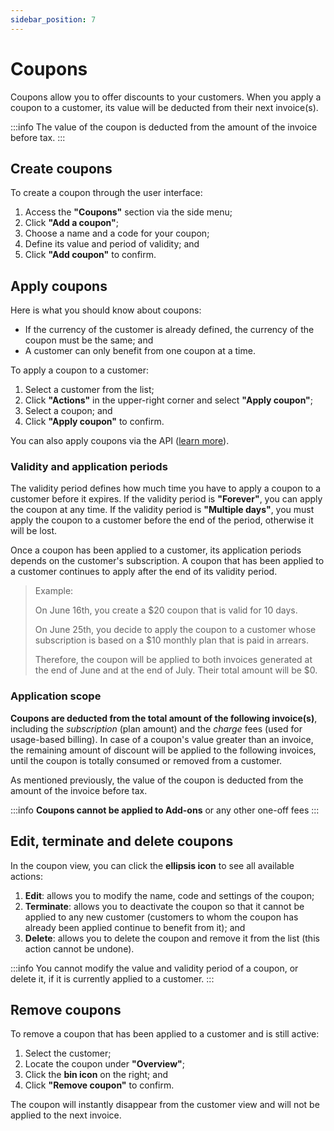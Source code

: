 ```yaml
---
sidebar_position: 7
---
```


# Coupons
Coupons allow you to offer discounts to your customers. When you apply a coupon to a customer, its value will be deducted from their next invoice(s).

:::info
The value of the coupon is deducted from the amount of the invoice before tax.
:::

## Create coupons
To create a coupon through the user interface:
1. Access the **"Coupons"** section via the side menu;
2. Click **"Add a coupon"**;
3. Choose a name and a code for your coupon;
4. Define its value and period of validity; and
5. Click **"Add coupon"** to confirm.

## Apply coupons
Here is what you should know about coupons:
- If the currency of the customer is already defined, the currency of the coupon must be the same; and
- A customer can only benefit from one coupon at a time.

To apply a coupon to a customer:
1. Select a customer from the list;
2. Click **"Actions"** in the upper-right corner and select **"Apply coupon"**;
3. Select a coupon; and
4. Click **"Apply coupon"** to confirm.

You can also apply coupons via the API ([learn more](../api/coupons/apply-coupon)).

### Validity and application periods
The validity period defines how much time you have to apply a coupon to a customer before it expires. If the validity period is **"Forever"**, you can apply the coupon at any time. If the validity period is **"Multiple days"**, you must apply the coupon to a customer before the end of the period, otherwise it will be lost.

Once a coupon has been applied to a customer, its application periods depends on the customer's subscription. A coupon that has been applied to a customer continues to apply after the end of its validity period.

>Example:
>
>On June 16th, you create a $20 coupon that is valid for 10 days.
>
>On June 25th, you decide to apply the coupon to a customer whose subscription is based on a $10 monthly plan that is paid in arrears.
>
>Therefore, the coupon will be applied to both invoices generated at the end of June and at the end of July. Their total amount will be $0.

### Application scope
**Coupons are deducted from the total amount of the following invoice(s)**, including the *subscription* (plan amount) and the *charge* fees (used for usage-based billing). In case of a coupon's value greater than an invoice, the remaining amount of discount will be applied to the following invoices, until the coupon is totally consumed or removed from a customer.

As mentioned previously, the value of the coupon is deducted from the amount of the invoice before tax.

:::info
**Coupons cannot be applied to Add-ons** or any other one-off fees
:::

## Edit, terminate and delete coupons
In the coupon view, you can click the **ellipsis icon** to see all available actions:
1. **Edit**: allows you to modify the name, code and settings of the coupon;
2. **Terminate**: allows you to deactivate the coupon so that it cannot be applied to any new customer (customers to whom the coupon has already been applied continue to benefit from it); and
3. **Delete**: allows you to delete the coupon and remove it from the list (this action cannot be undone).

:::info
You cannot modify the value and validity period of a coupon, or delete it, if it is currently applied to a customer.
:::

## Remove coupons
To remove a coupon that has been applied to a customer and is still active:
1. Select the customer;
2. Locate the coupon under **"Overview"**;
3. Click the **bin icon** on the right; and
4. Click **"Remove coupon"** to confirm.

The coupon will instantly disappear from the customer view and will not be applied to the next invoice.